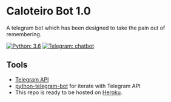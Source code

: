 # Caloteiro Bot 1.0

A telegram bot which has been designed to take the pain out of remembering.

[![Python: 3.6](https://img.shields.io/badge/Python-3.6-blue.svg)](https://www.python.org/)
[![Telegram: chatbot](https://img.shields.io/badge/Telegram-chatbot-red.svg)](https://telegram.org/blog/bot-revolution)

## Tools

* [Telegram API](https://core.telegram.org/bots/api)
* [python-telegram-bot](https://github.com/python-telegram-bot/python-telegram-bot) for iterate with Telegram API
* This repo is ready to be hosted on [Heroku](https://github.com/python-telegram-bot/python-telegram-bot).
